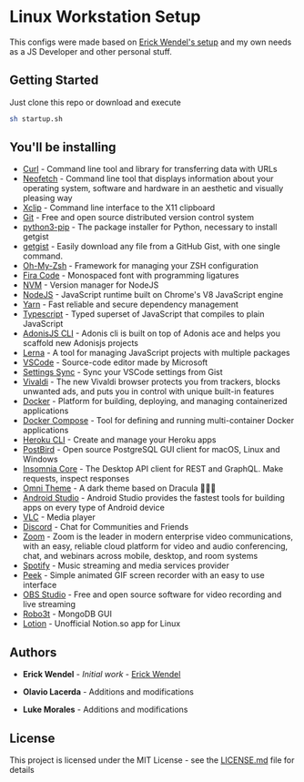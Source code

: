 # Linux Workstation Setup

This configs were made based on [Erick Wendel's setup](https://github.com/ErickWendel/ew-ubuntu-setup) and my own needs as a JS Developer and other personal stuff.

## Getting Started

Just clone this repo or download and execute

```bash
sh startup.sh
```

## You'll be installing

* [Curl](https://curl.haxx.se/) - Command line tool and library for transferring data with URLs
* [Neofetch](https://github.com/dylanaraps/neofetch) - Command line tool that displays information about your operating system, software and hardware in an aesthetic and visually pleasing way
* [Xclip](https://opensource.com/article/19/7/xclip) - Command line interface to the X11 clipboard
* [Git](https://git-scm.com/) - Free and open source distributed version control system
* [python3-pip](https://www.python.org/) - The package installer for Python, necessary to install getgist
* [getgist](https://github.com/cuducos/getgist) - Easily download any file from a GitHub Gist, with one single command.
* [Oh-My-Zsh](https://ohmyz.sh/) - Framework for managing your ZSH configuration
* [Fira Code](https://github.com/tonsky/FiraCode) - Monospaced font with programming ligatures
* [NVM](https://github.com/nvm-sh/nvm) - Version manager for NodeJS
* [NodeJS](https://nodejs.org/en/) - JavaScript runtime built on Chrome's V8 JavaScript engine
* [Yarn](https://classic.yarnpkg.com/en/) - Fast reliable and secure dependency management
* [Typescript](https://www.typescriptlang.org/) - Typed superset of JavaScript that compiles to plain JavaScript
* [AdonisJS CLI](https://github.com/adonisjs/adonis-cli) - Adonis cli is built on top of Adonis ace and helps you scaffold new Adonisjs projects
* [Lerna](https://github.com/lerna/lerna) - A tool for managing JavaScript projects with multiple packages
* [VSCode](https://code.visualstudio.com/) - Source-code editor made by Microsoft
* [Settings Sync](https://github.com/shanalikhan/code-settings-sync) - Sync your VSCode settings from Gist
* [Vivaldi](https://vivaldi.com/) - The new Vivaldi browser protects you from trackers, blocks unwanted ads, and puts you in control with unique built-in features
* [Docker](https://www.docker.com/) - Platform for building, deploying, and managing containerized applications
* [Docker Compose](https://docs.docker.com/compose/) - Tool for defining and running multi-container Docker applications
* [Heroku CLI](https://devcenter.heroku.com/categories/command-line) - Create and manage your Heroku apps
* [PostBird](https://github.com/Paxa/postbird) - Open source PostgreSQL GUI client for macOS, Linux and Windows
* [Insomnia Core](https://insomnia.rest/) - The Desktop API client for REST and GraphQL. Make requests, inspect responses
* [Omni Theme](https://github.com/getomni) - A dark theme based on Dracula 🧛🏻‍♂️
* [Android Studio](https://developer.android.com/studio) - Android Studio provides the fastest tools for building apps on every type of Android device
* [VLC](https://www.videolan.org/vlc/) - Media player
* [Discord](https://discord.com/new) - Chat for Communities and Friends
* [Zoom](https://zoom.us/) - Zoom is the leader in modern enterprise video communications, with an easy, reliable cloud platform for video and audio conferencing, chat, and webinars across mobile, desktop, and room systems
* [Spotify](https://www.spotify.com/) - Music streaming and media services provider
* [Peek](https://github.com/phw/peek) - Simple animated GIF screen recorder with an easy to use interface
* [OBS Studio](https://obsproject.com/) - Free and open source software for video recording and live streaming
* [Robo3t](https://robomongo.org/) - MongoDB GUI
* [Lotion](https://github.com/puneetsl/lotion) - Unofficial Notion.so app for Linux

## Authors

* **Erick Wendel** - *Initial work* - [Erick Wendel](https://github.com/ErickWendel)

* **Olavio Lacerda** - Additions and modifications

* **Luke Morales** - Additions and modifications

## License

This project is licensed under the MIT License - see the [LICENSE.md](LICENSE.md) file for details
